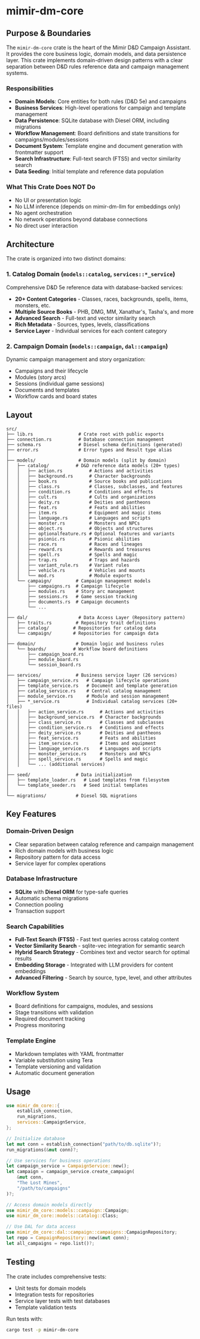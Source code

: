 # mimir-dm-core

## Purpose & Boundaries

The `mimir-dm-core` crate is the heart of the Mimir D&D Campaign Assistant. It provides the core business logic, domain models, and data persistence layer. This crate implements domain-driven design patterns with a clear separation between D&D rules reference data and campaign management systems.

### Responsibilities

- **Domain Models**: Core entities for both rules (D&D 5e) and campaigns
- **Business Services**: High-level operations for campaign and template management
- **Data Persistence**: SQLite database with Diesel ORM, including migrations
- **Workflow Management**: Board definitions and state transitions for campaigns/modules/sessions
- **Document System**: Template engine and document generation with frontmatter support
- **Search Infrastructure**: Full-text search (FTS5) and vector similarity search
- **Data Seeding**: Initial template and reference data population

### What This Crate Does NOT Do

- No UI or presentation logic
- No LLM inference (depends on mimir-dm-llm for embeddings only)
- No agent orchestration
- No network operations beyond database connections
- No direct user interaction

## Architecture

The crate is organized into two distinct domains:

### 1. Catalog Domain (`models::catalog`, `services::*_service`)
Comprehensive D&D 5e reference data with database-backed services:
- **20+ Content Categories** - Classes, races, backgrounds, spells, items, monsters, etc.
- **Multiple Source Books** - PHB, DMG, MM, Xanathar's, Tasha's, and more
- **Advanced Search** - Full-text and vector similarity search
- **Rich Metadata** - Sources, types, levels, classifications
- **Service Layer** - Individual services for each content category

### 2. Campaign Domain (`models::campaign`, `dal::campaign`)
Dynamic campaign management and story organization:
- Campaigns and their lifecycle
- Modules (story arcs)
- Sessions (individual game sessions)
- Documents and templates
- Workflow cards and board states

## Layout

```
src/
├── lib.rs                 # Crate root with public exports
├── connection.rs          # Database connection management
├── schema.rs              # Diesel schema definitions (generated)
├── error.rs               # Error types and Result type alias
│
├── models/                # Domain models (split by domain)
│   ├── catalog/          # D&D reference data models (20+ types)
│   │   ├── action.rs          # Actions and activities
│   │   ├── background.rs      # Character backgrounds
│   │   ├── book.rs            # Source books and publications
│   │   ├── class.rs           # Classes, subclasses, and features
│   │   ├── condition.rs       # Conditions and effects
│   │   ├── cult.rs            # Cults and organizations
│   │   ├── deity.rs           # Deities and pantheons
│   │   ├── feat.rs            # Feats and abilities
│   │   ├── item.rs            # Equipment and magic items
│   │   ├── language.rs        # Languages and scripts
│   │   ├── monster.rs         # Monsters and NPCs
│   │   ├── object.rs          # Objects and structures
│   │   ├── optionalfeature.rs # Optional features and variants
│   │   ├── psionic.rs         # Psionic abilities
│   │   ├── race.rs            # Races and lineages
│   │   ├── reward.rs          # Rewards and treasures
│   │   ├── spell.rs           # Spells and magic
│   │   ├── trap.rs            # Traps and hazards
│   │   ├── variant_rule.rs    # Variant rules
│   │   ├── vehicle.rs         # Vehicles and mounts
│   │   └── mod.rs             # Module exports
│   └── campaign/         # Campaign management models
│       ├── campaigns.rs  # Campaign lifecycle
│       ├── modules.rs    # Story arc management
│       ├── sessions.rs   # Game session tracking
│       ├── documents.rs  # Campaign documents
│       └── ...
│
├── dal/                   # Data Access Layer (Repository pattern)
│   ├── traits.rs         # Repository trait definitions
│   ├── catalog/         # Repositories for catalog data
│   └── campaign/        # Repositories for campaign data
│
├── domain/               # Domain logic and business rules
│   └── boards/          # Workflow board definitions
│       ├── campaign_board.rs
│       ├── module_board.rs
│       └── session_board.rs
│
├── services/             # Business service layer (26 services)
│   ├── campaign_service.rs   # Campaign lifecycle operations
│   ├── template_service.rs   # Document and template generation
│   ├── catalog_service.rs    # Central catalog management
│   ├── module_service.rs     # Module and session management
│   ├── *_service.rs          # Individual catalog services (20+ files)
│   │   ├── action_service.rs      # Actions and activities
│   │   ├── background_service.rs  # Character backgrounds
│   │   ├── class_service.rs       # Classes and subclasses
│   │   ├── condition_service.rs   # Conditions and effects
│   │   ├── deity_service.rs       # Deities and pantheons
│   │   ├── feat_service.rs        # Feats and abilities
│   │   ├── item_service.rs        # Items and equipment
│   │   ├── language_service.rs    # Languages and scripts
│   │   ├── monster_service.rs     # Monsters and NPCs
│   │   ├── spell_service.rs       # Spells and magic
│   │   └── ... (additional services)
│
├── seed/                 # Data initialization
│   ├── template_loader.rs   # Load templates from filesystem
│   └── template_seeder.rs   # Seed initial templates
│
└── migrations/           # Diesel SQL migrations
```

## Key Features

### Domain-Driven Design
- Clear separation between catalog reference and campaign management
- Rich domain models with business logic
- Repository pattern for data access
- Service layer for complex operations

### Database Infrastructure
- **SQLite** with **Diesel ORM** for type-safe queries
- Automatic schema migrations
- Connection pooling
- Transaction support

### Search Capabilities
- **Full-Text Search (FTS5)** - Fast text queries across catalog content
- **Vector Similarity Search** - sqlite-vec integration for semantic search
- **Hybrid Search Strategy** - Combines text and vector search for optimal results
- **Embedding Storage** - Integrated with LLM providers for content embeddings
- **Advanced Filtering** - Search by source, type, level, and other attributes

### Workflow System
- Board definitions for campaigns, modules, and sessions
- Stage transitions with validation
- Required document tracking
- Progress monitoring

### Template Engine
- Markdown templates with YAML frontmatter
- Variable substitution using Tera
- Template versioning and validation
- Automatic document generation



## Usage

```rust
use mimir_dm_core::{
    establish_connection, 
    run_migrations,
    services::CampaignService,
};

// Initialize database
let mut conn = establish_connection("path/to/db.sqlite")?;
run_migrations(&mut conn)?;

// Use services for business operations
let campaign_service = CampaignService::new();
let campaign = campaign_service.create_campaign(
    &mut conn,
    "The Lost Mines",
    "/path/to/campaigns"
)?;

// Access domain models directly
use mimir_dm_core::models::campaign::Campaign;
use mimir_dm_core::models::catalog::Class;

// Use DAL for data access
use mimir_dm_core::dal::campaign::campaigns::CampaignRepository;
let repo = CampaignRepository::new(&mut conn);
let all_campaigns = repo.list()?;
```

## Testing

The crate includes comprehensive tests:
- Unit tests for domain models
- Integration tests for repositories
- Service layer tests with test databases
- Template validation tests

Run tests with:
```bash
cargo test -p mimir-dm-core
```

